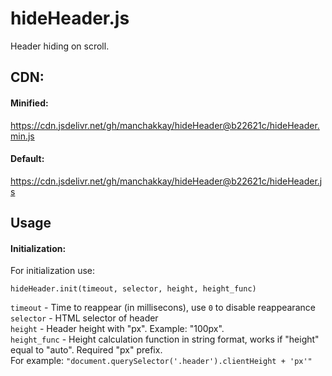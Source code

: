 # hideHeader.js
 Header hiding on scroll.  

## CDN:
 #### Minified:  
 https://cdn.jsdelivr.net/gh/manchakkay/hideHeader@b22621c/hideHeader.min.js
 #### Default:  
 https://cdn.jsdelivr.net/gh/manchakkay/hideHeader@b22621c/hideHeader.js  
 
## Usage
 #### Initialization:  
 For initialization use:
 ```
 hideHeader.init(timeout, selector, height, height_func)
 ``` 
 `timeout` - Time to reappear (in millisecons), use `0` to disable reappearance  
 `selector` - HTML selector of header  
 `height` - Header height with "px". Example: "100px".  
 `height_func` - Height calculation function in string format, works if "height" equal to "auto". Required "px" prefix.  
 For example: `"document.querySelector('.header').clientHeight + 'px'"`
 </br>
